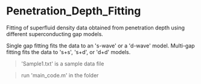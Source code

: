 # Penetration_Depth_Fitting
 Fitting of superfluid density data obtained from penetration depth using different superconducting gap models.

 Single gap fitting fits the data to an 's-wave' or a 'd-wave' model.
 Multi-gap fitting fits the data to 's+s', 's+d', or 'd+d' models.

>'Sample1.txt' is a sample data file

>run 'main_code.m' in the folder
